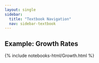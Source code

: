 ```yaml
---
layout: single
sidebar:
  title: "Textbook Navigation"
  nav: sidebar-textbook
---
```


Example: Growth Rates
---------------------

{% include notebooks-html/Growth.html %}
